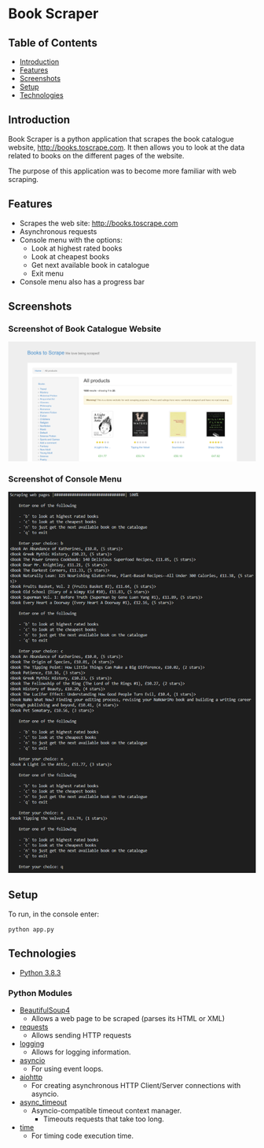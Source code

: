 # Book Scraper

## Table of Contents
- [Introduction](#introduction)
- [Features](#features)
- [Screenshots](#screenshots)
- [Setup](#setup)
- [Technologies](#technologies)

## Introduction
Book Scraper is a python application that scrapes the book catalogue website, http://books.toscrape.com. It then allows you to look at the data related to books on the different pages of the website.

The purpose of this application was to become more familiar with web scraping.

## Features
- Scrapes the web site: http://books.toscrape.com
- Asynchronous requests
- Console menu with the options:
    - Look at highest rated books
    - Look at cheapest books
    - Get next available book in catalogue
    - Exit menu
- Console menu also has a progress bar

## Screenshots
### Screenshot of Book Catalogue Website
<img src="./screenshots/website.PNG" alt="A screenshot of the website being scraped. It is a website with a catalogue of books.">

### Screenshot of Console Menu
<img src="./screenshots/main.PNG" alt="A screenshot of the application being run in the console.">

## Setup
To run, in the console enter:
```
python app.py
```

## Technologies
- [Python 3.8.3](https://www.python.org/downloads/release/python-383/)
### Python Modules
- [BeautifulSoup4](https://pypi.org/project/beautifulsoup4/)
    - Allows a web page to be scraped (parses its HTML or XML)
- [requests](https://pypi.org/project/requests/)
    - Allows sending HTTP requests
- [logging](https://docs.python.org/3/library/logging.html)
    - Allows for logging information.
- [asyncio](https://docs.python.org/3/library/asyncio.html)
    - For using event loops.
- [aiohttp](https://docs.aiohttp.org/en/stable/)
    - For creating asynchronous HTTP Client/Server connections with asyncio.
- [async_timeout](https://pypi.org/project/async-timeout/)
    - Asyncio-compatible timeout context manager.
        - Timeouts requests that take too long.
- [time](https://docs.python.org/3/library/time.html)
    - For timing code execution time.

